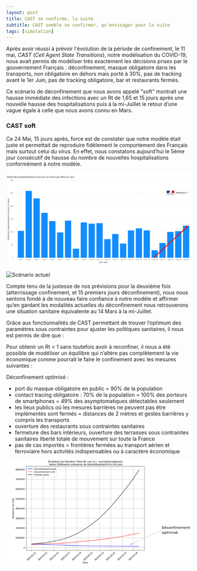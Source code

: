 ```yaml
---
layout: post
title: CAST se confirme, la suite
subtitle: CAST semble se confirmer, qu'envisager pour la suite
tags: [simulation]
---
```


Après avoir réussi à prévoir l'évolution de la période de confinement, le 11 mai, *CAST* (*Cell Agent State Transitions*), notre modélisation du COVID-19, nous avait permis de modéliser très exactement les décisions prises par le gouvernement Français : déconfinement, masque obligatoire dans les transports, non obligatoire en dehors mais porté à 30%, pas de tracking avant le 1er Juin, pas de tracking obligatoire, bar et restaurants fermés. 

Ce scénario  de déconfinement que nous avons appelé "soft" montrait une hausse immédiate des infections avec un Rt de 1,65 et 15 jours après une nouvelle hausse des hospitalisations puis à la mi-Juillet le retour d’une vague égale à celle que nous avons connu en Mars.

### CAST soft
Ce 24 Mai, 15 jours après, force est de constater que notre modèle était juste et permettait de reproduire fidèlement le comportement des Français mais surtout celui du virus. En effet, nous constatons aujourd’hui  le 5ème jour consécutif de hausse du nombre de nouvelles hospitalisations conformément à notre modèle.

![Évolution 5 derniers jours](/img/last-evolution.png?raw=true "Évolution des hospitalisations du 19 au 24 Mai")

![Scénario actuel](/img/scenario-actuel.png?raw=true "Scénario actuel selon CAST")


Compte tenu de la justesse de nos prévisions pour la deuxième fois (atterrissage confinement, et 15 premiers jours déconfinement), nous nous sentons fondé à de nouveau faire confiance à notre modèle et affirmer qu’en gardant les modalités actuelles du déconfinement nous retrouverons une situation sanitaire équivalente au 14 Mars à la mi-Juillet.

Grâce aux fonctionnalités de CAST permettant de trouver l’optimum des paramètres sous contraintes pour ajuster les politiques sanitaires, il nous est permis de dire que :

Pour obtenir un Rt < 1 sans toutefois avoir à reconfiner, il nous a été possible de modéliser un équilibre qui n’altère pas complètement la vie économique comme pourrait le faire le confinement avec les mesures suivantes :

Déconfinement optimisé :

* port du masque obligatoire en public =  90% de la population
* contact tracing obligatoire :  70% de la population = 100% des porteurs de smartphones = 49% des asymptomatiques détectables seulement
* les lieux publics où les mesures barrières ne peuvent pas être implémentés sont fermés = distances de 2 mètres et gestes barrières y compris les transports
* ouverture des restaurants sous contraintes sanitaires
* fermeture des bars intérieurs, ouverture des terrasses sous contraintes sanitaires
liberté totale de mouvement sur toute la France
* pas de cas importés = frontières fermées au transport aérien et ferroviaire hors activités indispensables ou à caractère économique

![Déconfinement optimisé](/img/deconfinement-optimise.png?raw=true "Évolution des hospitalisations du 19 au 24 Mai")


